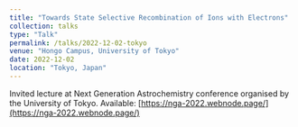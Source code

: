 ```yaml
---
title: "Towards State Selective Recombination of Ions with Electrons"
collection: talks
type: "Talk"
permalink: /talks/2022-12-02-tokyo
venue: "Hongo Campus, University of Tokyo"
date: 2022-12-02
location: "Tokyo, Japan"
---
```


Invited lecture at Next Generation Astrochemistry conference organised by the University of Tokyo. Available: [https://nga-2022.webnode.page/](https://nga-2022.webnode.page/)


